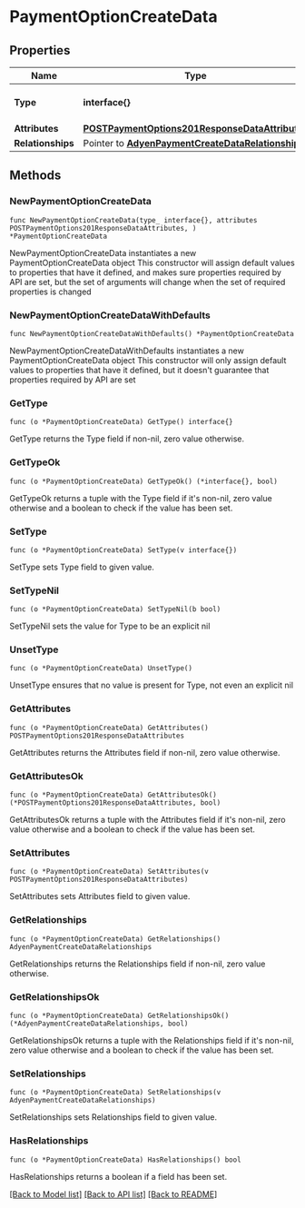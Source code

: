 # PaymentOptionCreateData

## Properties

Name | Type | Description | Notes
------------ | ------------- | ------------- | -------------
**Type** | **interface{}** | The resource&#39;s type | 
**Attributes** | [**POSTPaymentOptions201ResponseDataAttributes**](POSTPaymentOptions201ResponseDataAttributes.md) |  | 
**Relationships** | Pointer to [**AdyenPaymentCreateDataRelationships**](AdyenPaymentCreateDataRelationships.md) |  | [optional] 

## Methods

### NewPaymentOptionCreateData

`func NewPaymentOptionCreateData(type_ interface{}, attributes POSTPaymentOptions201ResponseDataAttributes, ) *PaymentOptionCreateData`

NewPaymentOptionCreateData instantiates a new PaymentOptionCreateData object
This constructor will assign default values to properties that have it defined,
and makes sure properties required by API are set, but the set of arguments
will change when the set of required properties is changed

### NewPaymentOptionCreateDataWithDefaults

`func NewPaymentOptionCreateDataWithDefaults() *PaymentOptionCreateData`

NewPaymentOptionCreateDataWithDefaults instantiates a new PaymentOptionCreateData object
This constructor will only assign default values to properties that have it defined,
but it doesn't guarantee that properties required by API are set

### GetType

`func (o *PaymentOptionCreateData) GetType() interface{}`

GetType returns the Type field if non-nil, zero value otherwise.

### GetTypeOk

`func (o *PaymentOptionCreateData) GetTypeOk() (*interface{}, bool)`

GetTypeOk returns a tuple with the Type field if it's non-nil, zero value otherwise
and a boolean to check if the value has been set.

### SetType

`func (o *PaymentOptionCreateData) SetType(v interface{})`

SetType sets Type field to given value.


### SetTypeNil

`func (o *PaymentOptionCreateData) SetTypeNil(b bool)`

 SetTypeNil sets the value for Type to be an explicit nil

### UnsetType
`func (o *PaymentOptionCreateData) UnsetType()`

UnsetType ensures that no value is present for Type, not even an explicit nil
### GetAttributes

`func (o *PaymentOptionCreateData) GetAttributes() POSTPaymentOptions201ResponseDataAttributes`

GetAttributes returns the Attributes field if non-nil, zero value otherwise.

### GetAttributesOk

`func (o *PaymentOptionCreateData) GetAttributesOk() (*POSTPaymentOptions201ResponseDataAttributes, bool)`

GetAttributesOk returns a tuple with the Attributes field if it's non-nil, zero value otherwise
and a boolean to check if the value has been set.

### SetAttributes

`func (o *PaymentOptionCreateData) SetAttributes(v POSTPaymentOptions201ResponseDataAttributes)`

SetAttributes sets Attributes field to given value.


### GetRelationships

`func (o *PaymentOptionCreateData) GetRelationships() AdyenPaymentCreateDataRelationships`

GetRelationships returns the Relationships field if non-nil, zero value otherwise.

### GetRelationshipsOk

`func (o *PaymentOptionCreateData) GetRelationshipsOk() (*AdyenPaymentCreateDataRelationships, bool)`

GetRelationshipsOk returns a tuple with the Relationships field if it's non-nil, zero value otherwise
and a boolean to check if the value has been set.

### SetRelationships

`func (o *PaymentOptionCreateData) SetRelationships(v AdyenPaymentCreateDataRelationships)`

SetRelationships sets Relationships field to given value.

### HasRelationships

`func (o *PaymentOptionCreateData) HasRelationships() bool`

HasRelationships returns a boolean if a field has been set.


[[Back to Model list]](../README.md#documentation-for-models) [[Back to API list]](../README.md#documentation-for-api-endpoints) [[Back to README]](../README.md)


